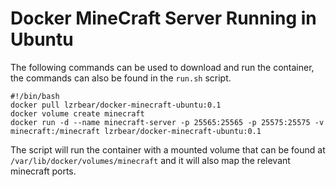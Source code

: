 # Docker MineCraft Server Running in Ubuntu

The following commands can be used to download and run the container, the commands can also be found in the ```run.sh``` script.

```
#!/bin/bash
docker pull lzrbear/docker-minecraft-ubuntu:0.1
docker volume create minecraft
docker run -d --name minecraft-server -p 25565:25565 -p 25575:25575 -v minecraft:/minecraft lzrbear/docker-minecraft-ubuntu:0.1
```

The script will run the container with a mounted volume that can be found at ```/var/lib/docker/volumes/minecraft``` and it will also map the relevant minecraft ports.
